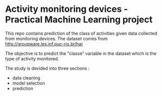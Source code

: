 # Activity monitoring devices - Practical Machine Learning project

This repo contains prediction of the class of activities given data collected from monitoring devices.
The dataset comes from http://groupware.les.inf.puc-rio.br/har

The objective is to predict the "classe" variable in the dataset which is the type of activity monitored.

The study is devided into three sections :
 - data cleaning
 - model selection
 - prediction

